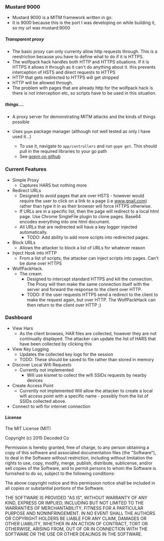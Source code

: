 ### Mustard 9000

* Mustard 9000 is a MITM framework written in go.
* It is 9000 because this is the port I was developing on while building it, so my url was mustard:9000

##### Transparent proxy

* The basic proxy can only currenty allow http requests through. This is a reestriction because you have to define what to do if it is HTTPS.
* The wolfpack hack handles both HTTP and HTTPS situations. If it is HTTPS it allows it through as it can't do anything about it. this prevents interception of HSTS and direct requests to HTTPS
* HTTP that gets redirected to HTTPS will get stripped
* HTTP will be allowed through.
* The problem with pages that are already http for the wolfpack hack is there is not interception etc, so scripts have to be used in this situation.

##### things....

* A proxy server for demonstrating MITM attacks and the kinds of things possible

* Uses `gopm` package manager (although not well tested as only I have used it...)
	* To use it, navigate to `app/controllers` and run `gopm get`. This should pull in the required libraries to your go path
	* See [gopm on github](https://github.com/gpmgo/gopm)
### Current Features

* Simple Proxy
	* Captures HARS but nothing more
* Redirect URLs
	* Designed to avoid pages that are over HSTS - however would require the user to click on a link to a page (i.e www.gnail.com) rather than type it in as their browser will force HTTPS otherwise.
	* If URLs are in a specific list, then the page will redirect to a local html page. Use Chrome SingleFile plugin to clone pages. Base64 encodes everything into one html document.
	* All URLs that are redirected will have a key logger injected automatically.
		* TODO: Add ability to add more scripts into redirected pages.
* Block URLs
	* Allows the attacker to block a list of URLs for whatever reason
* Inject Hook into HTTP
	* From a list of scripts, the attacker can inject scripts into pages. Can't be done over HTTPS
* WolfPackHack.
	* The cream.
		* Designed to intercept standard HTTPS and kill the connection. The Proxy will then make the same connection itself with the server and forward the response to the client over HTTP.
		* TODO: If the user requests HTTPS send a redirect to the client to make the request again, but over HTTP. The WolfPackHack can then return to the client over HTTP ;)

### Dashboard

* View Hars
	* As the client browses, HAR files are collected, however they are not continually displayed. The attacker can update the list of HARS that have been collected by clicking this
* View Key Logging
	* Updates the collected key logs for the session
	* TODO: These should be saved to file rather than stored in memory
* Discover Local Wifi Requests
	* Currently not implemented
		* Will use kismet to collect the wifi SSIDs requests by nearby devices
* Create Access Point
	* Currently not implemented
		Will allow the attacker to create a local wifi access point with a specific name - possibly from the list of SSIDs collected above.
* Connect to wifi for internet connection




#### License

The MIT License (MIT)

Copyright (c) 2015 Decoded Co

Permission is hereby granted, free of charge, to any person obtaining a copy
of this software and associated documentation files (the "Software"), to deal
in the Software without restriction, including without limitation the rights
to use, copy, modify, merge, publish, distribute, sublicense, and/or sell
copies of the Software, and to permit persons to whom the Software is
furnished to do so, subject to the following conditions:

The above copyright notice and this permission notice shall be included in
all copies or substantial portions of the Software.

THE SOFTWARE IS PROVIDED "AS IS", WITHOUT WARRANTY OF ANY KIND, EXPRESS OR
IMPLIED, INCLUDING BUT NOT LIMITED TO THE WARRANTIES OF MERCHANTABILITY,
FITNESS FOR A PARTICULAR PURPOSE AND NONINFRINGEMENT. IN NO EVENT SHALL THE
AUTHORS OR COPYRIGHT HOLDERS BE LIABLE FOR ANY CLAIM, DAMAGES OR OTHER
LIABILITY, WHETHER IN AN ACTION OF CONTRACT, TORT OR OTHERWISE, ARISING FROM,
OUT OF OR IN CONNECTION WITH THE SOFTWARE OR THE USE OR OTHER DEALINGS IN
THE SOFTWARE.
